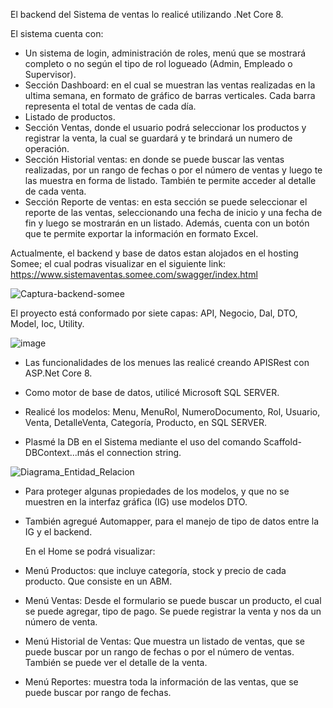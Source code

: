 El backend del Sistema de ventas lo realicé utilizando .Net Core 8. 

El sistema cuenta con:
* Un sistema de login, administración de roles, menú que se mostrará completo o no según el tipo de rol logueado (Admin, Empleado o Supervisor).
* Sección Dashboard: en el cual se muestran las ventas realizadas en la ultima semana, en formato de gráfico de barras verticales. Cada barra representa el total de ventas de cada día.
* Listado de productos.
* Sección Ventas, donde el usuario podrá seleccionar los productos y registrar la venta, la cual se guardará y te brindará un numero de operación.
* Sección Historial ventas: en donde se puede buscar las ventas realizadas, por un rango de fechas o por el número de ventas y luego te las muestra en forma de listado. También te permite acceder al detalle de cada venta.
* Sección Reporte de ventas: en esta sección se puede seleccionar el reporte de las ventas, seleccionando una fecha de inicio y una fecha de fin y luego se mostrarán en un listado. Además, cuenta con un botón que te permite exportar la información en formato Excel.
  

Actualmente, el backend y base de datos estan alojados en el hosting Somee; el cual podras visualizar en el siguiente link: https://www.sistemaventas.somee.com/swagger/index.html


![Captura-backend-somee](https://github.com/MarianelaCortina/SistemaVentasBackend/assets/73797352/d296b481-4821-4ca1-a766-d1e610100b58)



El proyecto está conformado por siete capas: API, Negocio, Dal, DTO, Model, Ioc, Utility.


![image](https://github.com/MarianelaCortina/SistemaVentasBackend/assets/73797352/b2980652-389c-4195-9e0f-a52155a640d8)


* Las funcionalidades de los menues las realicé creando APISRest con ASP.Net Core 8.
  
* Como motor de base de datos, utilicé Microsoft SQL SERVER.
  
* Realicé los modelos: Menu, MenuRol, NumeroDocumento, Rol, Usuario, Venta, DetalleVenta, Categoría, Producto, en SQL SERVER.
  
* Plasmé la DB en el Sistema mediante el uso del comando Scaffold-DBContext...más el connection string.


![Diagrama_Entidad_Relacion](https://github.com/MarianelaCortina/SistemaVentasBackend/assets/73797352/799d7185-5523-4c2f-b465-ae7414640880)


  
* Para proteger algunas propiedades de los modelos, y que no se muestren en la interfaz gráfica (IG) use modelos DTO.

* También agregué Automapper, para el manejo de tipo de datos entre la IG y el backend.

  En el Home se podrá visualizar:
  
- Menú Productos: que incluye categoría, stock y precio de cada producto. Que consiste en un ABM.
  
- Menú Ventas: Desde el formulario se puede buscar un producto, el cual se puede agregar, tipo de pago. Se puede registrar la venta y nos da un número de venta.
  
- Menú Historial de Ventas: Que muestra un listado de ventas, que se puede buscar por un rango de fechas o por el número de ventas. También se puede ver el detalle de la venta.
  
- Menú Reportes: muestra toda la información de las ventas, que se puede buscar por rango de fechas.

